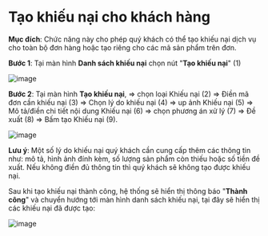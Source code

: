 # Tạo khiếu nại cho khách hàng

**Mục đích**: Chức năng này cho phép quý khách có thể tạo khiếu nại dịch vụ cho toàn bộ đơn hàng hoặc tạo riêng cho các mã sản phẩm trên đơn.

**Bước 1**: Tại màn hình **Danh sách khiếu nại** chọn nút  "**Tạo khiếu nại**" (1)

![image](https://user-images.githubusercontent.com/85599407/183595059-2f2933fc-805a-48d0-83c2-62c5fdd8d850.png)

**Bước 2**: Tại màn hình **Tạo khiếu nại**, => chọn loại Khiếu nại (2) => Điền mã đơn cần khiếu nại (3) => Chọn lý do khiếu nại (4) => up ảnh Khiếu nại (5) => Mô tả/điền chi tiết nội dung Khiếu nại (6) => chọn phương án xử lý (7) => Đề xuất (8) => Bấm tạo Khiếu nại (9).

![image](https://user-images.githubusercontent.com/85599407/183596167-7d8b5dbf-7419-4f38-bd4a-3348af206fa4.png)

**Lưu ý**: Một số lý do khiếu nại quý khách cần cung cấp thêm các thông tin như: mô tả, hình ảnh đính kèm, số lượng sản phẩm còn thiếu hoặc số tiền đề xuất. Nếu không điền đủ thông tin thì quý khách sẽ không tạo được khiếu nại.

Sau khi tạo khiếu nại thành công, hệ thống sẽ hiển thị thông báo "**Thành công**" và chuyển hướng tới màn hình danh sách khiếu nại, tại đây sẽ hiển thị các khiếu nại đã được tạo:

![image](https://user-images.githubusercontent.com/85599407/183597251-fbdb2b09-9629-4c36-b16f-3e7098fac518.png)

